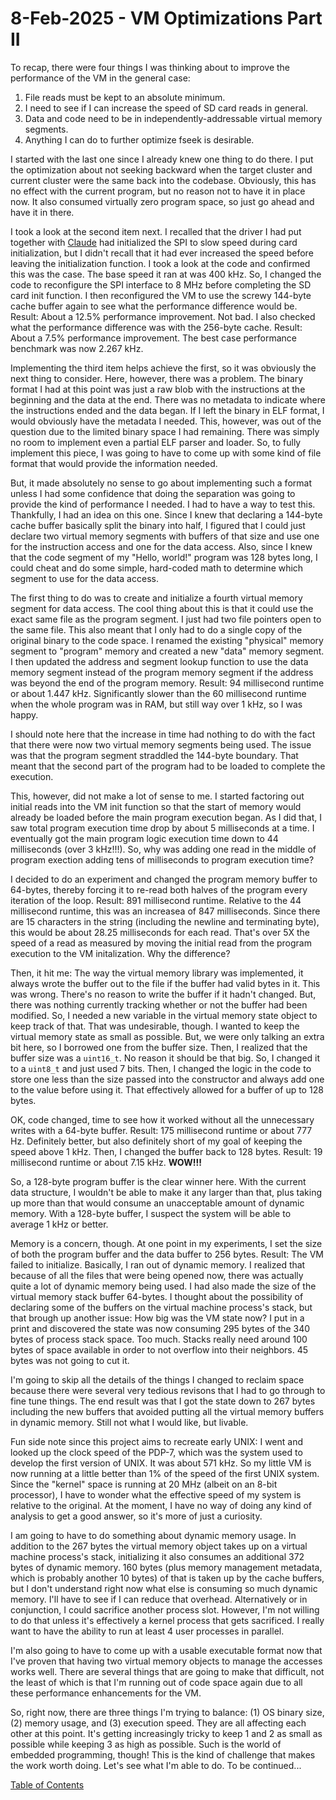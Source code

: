# 8-Feb-2025 - VM Optimizations Part II

To recap, there were four things I was thinking about to improve the performance of the VM in the general case:

1. File reads must be kept to an absolute minimum.
2. I need to see if I can increase the speed of SD card reads in general.
3. Data and code need to be in independently-addressable virtual memory segments.
4. Anything I can do to further optimize fseek is desirable.

I started with the last one since I already knew one thing to do there.  I put the optimization about not seeking backward when the target cluster and current cluster were the same back into the codebase.  Obviously, this has no effect with the current program, but no reason not to have it in place now.  It also consumed virtually zero program space, so just go ahead and have it in there.

I took a look at the second item next.  I recalled that the driver I had put together with [Claude](https://claude.ai) had initialized the SPI to slow speed during card initialization, but I didn't recall that it had ever increased the speed before leaving the initialization function.  I took a look at the code and confirmed this was the case.  The base speed it ran at was 400 kHz.  So, I changed the code to reconfigure the SPI interface to 8 MHz before completing the SD card init function.  I then reconfigured the VM to use the screwy 144-byte cache buffer again to see what the performance difference would be.  Result:  About a 12.5% performance improvement.  Not bad.  I also checked what the performance difference was with the 256-byte cache.  Result:  About a 7.5% performance improvement.  The best case performance benchmark was now 2.267 kHz.

Implementing the third item helps achieve the first, so it was obviously the next thing to consider.  Here, however, there was a problem.  The binary format I had at this point was just a raw blob with the instructions at the beginning and the data at the end.  There was no metadata to indicate where the instructions ended and the data began.  If I left the binary in ELF format, I would obviously have the metadata I needed.  This, however, was out of the question due to the limited binary space I had remaining.  There was simply no room to implement even a partial ELF parser and loader.  So, to fully implement this piece, I was going to have to come up with some kind of file format that would provide the information needed.

But, it made absolutely no sense to go about implementing such a format unless I had some confidence that doing the separation was going to provide the kind of performance I needed.  I had to have a way to test this.  Thankfully, I had an idea on this one.  Since I knew that declaring a 144-byte cache buffer basically split the binary into half, I figured that I could just declare two virtual memory segments with buffers of that size and use one for the instruction access and one for the data access.  Also, since I knew that the code segment of my "Hello, world!" program was 128 bytes long, I could cheat and do some simple, hard-coded math to determine which segment to use for the data access.

The first thing to do was to create and initialize a fourth virtual memory segment for data access.  The cool thing about this is that it could use the exact same file as the program segment.  I just had two file pointers open to the same file.  This also meant that I only had to do a single copy of the original binary to the code space.  I renamed the existing "physical" memory segment to "program" memory and created a new "data" memory segment.  I then updated the address and segment lookup function to use the data memory segment instead of the program memory segment if the address was beyond the end of the program memory.  Result:  94 millisecond runtime or about 1.447 kHz.  Significantly slower than the 60 millisecond runtime when the whole program was in RAM, but still way over 1 kHz, so I was happy.

I should note here that the increase in time had nothing to do with the fact that there were now two virtual memory segments being used.  The issue was that the program segment straddled the 144-byte boundary.  That meant that the second part of the program had to be loaded to complete the execution.

This, however, did not make a lot of sense to me.  I started factoring out initial reads into the VM init function so that the start of memory would already be loaded before the main program execution began.  As I did that, I saw total program execution time drop by about 5 milliseconds at a time.  I eventually got the main program logic execution time down to 44 milliseconds (over 3 kHz!!!).  So, why was adding one read in the middle of program exection adding tens of milliseconds to program execution time?

I decided to do an experiment and changed the program memory buffer to 64-bytes, thereby forcing it to re-read both halves of the program every iteration of the loop.  Result:  891 millisecond runtime.  Relative to the 44 millisecond runtime, this was an increasea of 847 milliseconds.  Since there are 15 characters in the string (including the newline and terminating byte), this would be about 28.25 milliseconds for each read.  That's over 5X the speed of a read as measured by moving the initial read from the program execution to the VM initalization.  Why the difference?

Then, it hit me:  The way the virtual memory library was implemented, it always wrote the buffer out to the file if the buffer had valid bytes in it.  This was wrong.  There's no reason to write the buffer if it hadn't changed.  But, there was nothing currently tracking whether or not the buffer had been modified.  So, I needed a new variable in the virtual memory state object to keep track of that.  That was undesirable, though.  I wanted to keep the virtual memory state as small as possible.  But, we were only talking an extra bit here, so I borrowed one from the buffer size.  Then, I realized that the buffer size was a `uint16_t`.  No reason it should be that big.  So, I changed it to a `uint8_t` and just used 7 bits.  Then, I changed the logic in the code to store one less than the size passed into the constructor and always add one to the value before using it.  That effectively allowed for a buffer of up to 128 bytes.

OK, code changed, time to see how it worked without all the unnecessary writes with a 64-byte buffer.  Result:  175 millisecond runtime or about 777 Hz.  Definitely better, but also definitely short of my goal of keeping the speed above 1 kHz.  Then, I changed the buffer back to 128 bytes.  Result:  19 millisecond runtime or about 7.15 kHz.  **WOW!!!**

So, a 128-byte program buffer is the clear winner here.  With the current data structure, I wouldn't be able to make it any larger than that, plus taking up more than that would consume an unacceptable amount of dynamic memory.  With a 128-byte buffer, I suspect the system will be able to average 1 kHz or better.

Memory is a concern, though.  At one point in my experiments, I set the size of both the program buffer and the data buffer to 256 bytes.  Result:  The VM failed to initialize.  Basically, I ran out of dynamic memory.  I realized that because of all the files that were being opened now, there was actually quite a lot of dynamic memory being used.  I had also made the size of the virtual memory stack buffer 64-bytes.  I thought about the possibility of declaring some of the buffers on the virtual machine process's stack, but that brough up another issue:  How big was the VM state now?  I put in a print and discovered the state was now consuming 295 bytes of the 340 bytes of process stack space.  Too much.  Stacks really need around 100 bytes of space available in order to not overflow into their neighbors.  45 bytes was not going to cut it.

I'm going to skip all the details of the things I changed to reclaim space because there were several very tedious revisons that I had to go through to fine tune things.  The end result was that I got the state down to 267 bytes including the new buffers that avoided putting all the virtual memory buffers in dynamic memory.  Still not what I would like, but livable.

Fun side note since this project aims to recreate early UNIX:  I went and looked up the clock speed of the PDP-7, which was the system used to develop the first version of UNIX.  It was about 571 kHz.  So my little VM is now running at a little better than 1% of the speed of the first UNIX system.  Since the "kernel" space is running at 20 MHz (albeit on an 8-bit processor), I have to wonder what the effective speed of my system is relative to the original.  At the moment, I have no way of doing any kind of analysis to get a good answer, so it's more of just a curiosity.

I am going to have to do something about dynamic memory usage.  In addition to the 267 bytes the virtual memory object takes up on a virtual machine process's stack, initializing it also consumes an additional 372 bytes of dynamic memory.  160 bytes (plus memory management metadata, which is probably another 10 bytes) of that is taken up by the cache buffers, but I don't understand right now what else is consuming so much dynamic memory.  I'll have to see if I can reduce that overhead.  Alternatively or in conjunction, I could sacrifice another process slot.  However, I'm not willing to do that unless it's effectively a kernel process that gets sacrificed.  I really want to have the ability to run at least 4 user processes in parallel.

I'm also going to have to come up with a usable executable format now that I've proven that having two virtual memory objects to manage the accesses works well.  There are several things that are going to make that difficult, not the least of which is that I'm running out of code space again due to all these performance enhancements for the VM.

So, right now, there are three things I'm trying to balance:  (1) OS binary size, (2) memory usage, and (3) execution speed.  They are all affecting each other at this point.  It's getting increasingly tricky to keep 1 and 2 as small as possible while keeping 3 as high as possible.  Such is the world of embedded programming, though!  This is the kind of challenge that makes the work worth doing.  Let's see what I'm able to do.  To be continued...

[Table of Contents](.)
